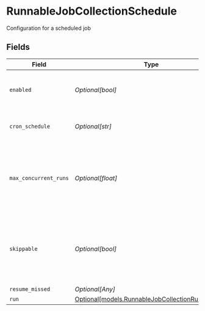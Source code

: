 # RunnableJobCollectionSchedule

Configuration for a scheduled job


## Fields

| Field                                                                                                 | Type                                                                                                  | Required                                                                                              | Description                                                                                           |
| ----------------------------------------------------------------------------------------------------- | ----------------------------------------------------------------------------------------------------- | ----------------------------------------------------------------------------------------------------- | ----------------------------------------------------------------------------------------------------- |
| `enabled`                                                                                             | *Optional[bool]*                                                                                      | :heavy_minus_sign:                                                                                    | Enable to configure scheduling for this Collector                                                     |
| `cron_schedule`                                                                                       | *Optional[str]*                                                                                       | :heavy_minus_sign:                                                                                    | A cron schedule on which to run this job                                                              |
| `max_concurrent_runs`                                                                                 | *Optional[float]*                                                                                     | :heavy_minus_sign:                                                                                    | The maximum number of instances of this scheduled job that may be running at any time                 |
| `skippable`                                                                                           | *Optional[bool]*                                                                                      | :heavy_minus_sign:                                                                                    | Skippable jobs can be delayed, up to their next run time, if the system is hitting concurrency limits |
| `resume_missed`                                                                                       | *Optional[Any]*                                                                                       | :heavy_minus_sign:                                                                                    | N/A                                                                                                   |
| `run`                                                                                                 | [Optional[models.RunnableJobCollectionRunSettings]](../models/runnablejobcollectionrunsettings.md)    | :heavy_minus_sign:                                                                                    | N/A                                                                                                   |